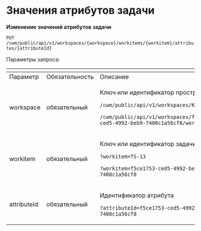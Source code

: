 # Значения атрибутов задачи

**Изменение значений атрибутов задачи**

`PUT /cwm/public/api/v1/workspaces/{workspace}/workitems/{workitem}/attributes/{attributeId}`

Параметры запроса:

<table data-header-hidden><thead><tr><th></th><th width="250.33333333333331"></th><th></th></tr></thead><tbody><tr><td>Параметр</td><td>Обязательность</td><td>Описание</td></tr><tr><td>workspace</td><td>обязательный</td><td><p>Ключ или идентификатор пространства</p><p><code>/cwm/public/api/v1/workspaces/KEY/workitems</code></p><p><code>/cwm/public/api/v1/workspaces/f5ce1753-ced5-4992-beb9-7408c1a56cf8/workitems</code></p></td></tr><tr><td>workitem</td><td>обязательный</td><td><p>Ключ или идентификатор задачи</p><p><code>?workitem=TS-13</code></p><p><code>?workitem=f5ce1753-ced5-4992-beb9-7408c1a56cf8</code></p></td></tr><tr><td>attributeId</td><td>обязательный</td><td><p>Идентификатор атрибута</p><p><code>?attributeId=f5ce1753-ced5-4992-beb9-7408c1a56cf8</code></p></td></tr></tbody></table>
